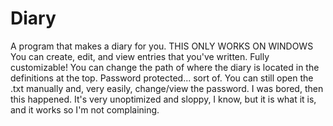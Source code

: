 # Diary
A program that makes a diary for you.
THIS ONLY WORKS ON WINDOWS
You can create, edit, and view entries that you've written.
Fully customizable! You can change the path of where the diary is located in the definitions at the top.
Password protected... sort of. You can still open the .txt manually and, very easily, change/view the password.
I was bored, then this happened.
It's very unoptimized and sloppy, I know, but it is what it is, and it works so I'm not complaining.
